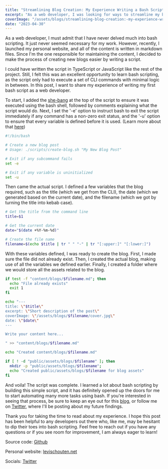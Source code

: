 ```yaml
---
title: "Streamlining Blog Creation: My Experience Writing a Bash Script as a Web Developer"
excerpt: "As a web developer, I was looking for ways to streamline my blogging workflow, and that's how I stumbled upon Bash scripting. In this blog, I'll share my experience of writing a Bash script to automate the process of creating new blog posts."
coverImage: "/assets/blogs/streamlining-blog-creation:-my-experience-writing-a-bash-script-as-a-web-developer/cover.jpg"
date: "2023-04-30"
---
```


As a web developer, I must admit that I have never delved much into bash scripting. It just never seemed necessary for my work. However, recently, I launched my personal website, and all of the content is written in markdown files. Since I'm the one responsible for maintaining the content, I decided to make the process of creating new blogs easier by writing a script.

I could have written the script in TypeScript or JavaScript like the rest of the project. Still, I felt this was an excellent opportunity to learn bash scripting, as the script only had to execute a set of CLI commands with minimal logic in between. In this post, I want to share my experience of writing my first bash script as a web developer.

To start, I added the [she-bang](https://medium.com/@codingmaths/bin-bash-what-exactly-is-this-95fc8db817bf) at the top of the script to ensure it was executed using the bash shell, followed by comments explaining what the script would do. Next, I set the '-e' option to instruct bash to exit the script immediately if any command has a non-zero exit status, and the '-u' option to ensure that every variable is defined before it is used. (Learn more about that [here](https://gist.github.com/vncsna/64825d5609c146e80de8b1fd623011ca))

```bash
#!/bin/bash

# Create a new blog post
# Usage: ./scripts/create-blog.sh "My New Blog Post"

# Exit if any subcommand fails
set -e

# Exit if any variable is uninitialized
set -u
```

Then came the actual script. I defined a few variables that the blog required, such as the title (which we get from the CLI), the date (which we generated based on the current date), and the filename (which we got by turning the title into kebab case).

```bash
# Get the title from the command line
title=$1

# Get the current date
date="$(date +%Y-%m-%d)"

# Create the file name
filename=$(echo $title | tr " " "-" | tr "[:upper:]" "[:lower:]")
```

With these variables defined, I was ready to create the blog. First, I made sure the file did not already exist. Then, I created the actual blog, making use of all the variables we defined earlier. Finally, I created a folder where we would store all the assets related to the blog.

```bash
if test -f "content/blogs/$filename.md"; then
  echo "File already exists"
  exit 1
fi

echo "---
title: \"$title\"
excerpt: \"Short description of the post\"
coverImage: \"/assets/blogs/$filename/cover.jpg\"
date: \"$date\"
---

Write your content here...

" >> "content/blogs/$filename.md"

echo "Created content/blogs/$filename.md"

if [ ! -d "public/assets/blogs/$filename" ]; then
  mkdir -p "public/assets/blogs/$filename";
  echo "Created public/assets/blogs/$filename for blog assets"
fi
```

And voila! The script was complete. I learned a lot about bash scripting by building this simple script, and it has definitely opened up the doors for me to start automating many more tasks using bash. If you're interested in seeing that process, be sure to keep an eye out for this [blog](https://www.levischouten.net/blogs), or follow me on [Twitter](https://twitter.com/levischoute), where I'll be posting about my future findings.

Thank you for taking the time to read about my experience. I hope this post has been helpful to any developers out there who, like me, may be hesitant to dip their toes into bash scripting. Feel free to reach out if you have any questions or if you see room for improvement, I am always eager to learn!

Source code: [Github](https://github.com/levischouten/levischouten-net/blob/main/scripts/create-blog.sh)

Personal website: [levischouten.net](https://www.levischouten.net/)

Socials: [Twitter](https://twitter.com/levischoute)
